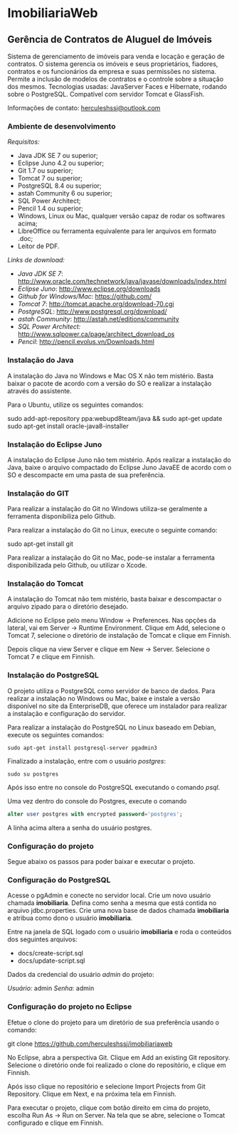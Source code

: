 ImobiliariaWeb
===============

Gerência de Contratos de Aluguel de Imóveis
-------------------------------------------

Sistema de gerenciamento de imóveis para venda e locação e geração de contratos. 
O sistema gerencia os imóveis e seus proprietários, fiadores, contratos e os 
funcionários da empresa e suas permissões no sistema. 
Permite a inclusão de modelos de contratos e o controle sobre a situação dos mesmos. 
Tecnologias usadas: JavaServer Faces e Hibernate, rodando sobre o PostgreSQL. 
Compatível com servidor Tomcat e GlassFish.

Informações de contato: herculeshssj@outlook.com

### Ambiente de desenvolvimento

*Requisitos:*

* Java JDK SE 7 ou superior;
* Eclipse Juno 4.2 ou superior;
* Git 1.7 ou superior;
* Tomcat 7 ou superior;
* PostgreSQL 8.4 ou superior;
* astah Community 6 ou superior;
* SQL Power Architect; 
* Pencil 1.4 ou superior;
* Windows, Linux ou Mac, qualquer versão capaz de rodar os softwares acima;
* LibreOffice ou ferramenta equivalente para ler arquivos em formato .doc;
* Leitor de PDF.

*Links de download:*

* *Java JDK SE 7*: http://www.oracle.com/technetwork/java/javase/downloads/index.html
* *Eclipse Juno*: http://www.eclipse.org/downloads
* *Github for Windows/Mac*: https://github.com/ 
* *Tomcat 7*: http://tomcat.apache.org/download-70.cgi
* *PostgreSQL*: http://www.postgresql.org/download/
* *astah Community*: http://astah.net/editions/community
* *SQL Power Architect:* http://www.sqlpower.ca/page/architect_download_os 
* *Pencil*: http://pencil.evolus.vn/Downloads.html

### Instalação do Java

A instalação do Java no Windows e Mac OS X não tem mistério. Basta baixar o pacote de acordo com a versão do SO e realizar a instalação através do assistente.

Para o Ubuntu, utilize os seguintes comandos:

sudo add-apt-repository ppa:webupd8team/java && sudo apt-get update
sudo apt-get install oracle-java8-installer


### Instalação do Eclipse Juno

A instalação do Eclipse Juno não tem mistério. Após realizar a instalação do Java, baixe o arquivo compactado do Eclipse Juno JavaEE de acordo com o SO e descompacte em uma pasta de sua preferência.

### Instalação do GIT

Para realizar a instalação do Git no Windows utiliza-se geralmente a ferramenta disponibiliza pelo Github.

Para realizar a instalação do Git no Linux, execute o seguinte comando:

sudo apt-get install git

Para realizar a instalação do Git no Mac, pode-se instalar a ferramenta disponibilizada pelo Github, ou utilizar o Xcode.

### Instalação do Tomcat

A instalação do Tomcat não tem mistério, basta baixar e descompactar o arquivo zipado para o diretório desejado.

Adicione no Eclipse pelo menu Window -> Preferences. Nas opções da lateral, vai em Server -> Runtime Environment. Clique em Add, selecione o Tomcat 7, selecione o diretório de instalação de Tomcat e clique em Finnish.

Depois clique na view Server e clique em New -> Server. Selecione o Tomcat 7 e clique em Finnish.

### Instalação do PostgreSQL

O projeto utiliza o PostgreSQL como servidor de banco de dados. Para realizar a instalação no Windows ou Mac, baixe e instale a versão disponível no site da EnterpriseDB, que oferece um instalador para realizar a instalação e configuração do servidor.

Para realizar a instalação do PostgreSQL no Linux baseado em Debian, execute os seguintes comandos:

```
sudo apt-get install postgresql-server pgadmin3
```

Finalizado a instalação, entre com o usuário *postgres*: 

```
sudo su postgres
```

Após isso entre no console do PostgreSQL executando o comando *psql*.

Uma vez dentro do console do Postgres, execute o comando 

```sql
alter user postgres with encrypted password='postgres';
```

A linha acima altera a senha do usuário postgres.

### Configuração do projeto

Segue abaixo os passos para poder baixar e executar o projeto.

### Configuração do PostgreSQL

Acesse o pgAdmin e conecte no servidor local. Crie um novo usuário chamada **imobiliaria**. Defina como senha a mesma que está contida no arquivo jdbc.properties. Crie uma nova base de dados chamada **imobiliaria** e atribua como dono o usuário **imobiliaria**.

Entre na janela de SQL logado com o usuário **imobiliaria** e roda o conteúdos dos seguintes arquivos:

* docs/create-script.sql
* docs/update-script.sql

Dados da credencial do usuário *admin* do projeto: 

*Usuário:* admin
*Senha:* admin

### Configuração do projeto no Eclipse

Efetue o clone do projeto para um diretório de sua preferência usando o comando:

git clone https://github.com/herculeshssj/imobiliariaweb

No Eclipse, abra a perspectiva Git. Clique em Add an existing Git repository. Selecione o diretório onde foi realizado o clone do repositório, e clique em Finnish.

Após isso clique no repositório e selecione Import Projects from Git Repository. Clique em Next, e na próxima tela em Finnish.

Para executar o projeto, clique com botão direito em cima do projeto, escolha Run As -> Run on Server. Na tela que se abre, selecione o Tomcat configurado e clique em Finnish.
